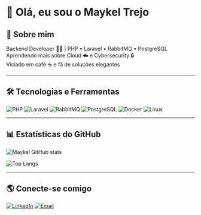 # 👋 Olá, eu sou o Maykel Trejo

## 🚀 Sobre mim
Backend Developer 👨‍💻 | PHP • Laravel • RabbitMQ • PostgreSQL  
Aprendendo mais sobre Cloud ☁️ e Cybersecurity 🔒  
Viciado em café ☕ e fã de soluções elegantes  

---

## 🛠️ Tecnologias e Ferramentas
![PHP](https://img.shields.io/badge/PHP-777BB4?style=for-the-badge&logo=php&logoColor=white)
![Laravel](https://img.shields.io/badge/Laravel-FF2D20?style=for-the-badge&logo=laravel&logoColor=white)
![RabbitMQ](https://img.shields.io/badge/RabbitMQ-FF6600?style=for-the-badge&logo=rabbitmq&logoColor=white)
![PostgreSQL](https://img.shields.io/badge/PostgreSQL-316192?style=for-the-badge&logo=postgresql&logoColor=white)
![Docker](https://img.shields.io/badge/Docker-2496ED?style=for-the-badge&logo=docker&logoColor=white)
![Linux](https://img.shields.io/badge/Linux-FCC624?style=for-the-badge&logo=linux&logoColor=black)

---

## 📊 Estatísticas do GitHub
![Maykel GitHub stats](https://github-readme-stats.vercel.app/api?username=maykeltrej&show_icons=true&theme=dracula)

![Top Langs](https://github-readme-stats.vercel.app/api/top-langs/?username=maykeltrej&layout=compact&theme=dracula)

---

## 🌎 Conecte-se comigo
[![LinkedIn](https://img.shields.io/badge/LinkedIn-blue?style=for-the-badge&logo=linkedin&logoColor=white)](https://www.linkedin.com/)
[![Email](https://img.shields.io/badge/Email-D14836?style=for-the-badge&logo=gmail&logoColor=white)](mailto:seuemail@exemplo.com)
